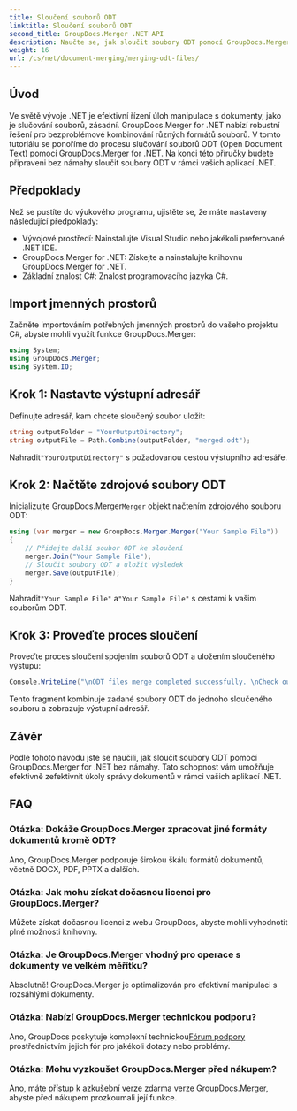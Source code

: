 ```yaml
---
title: Sloučení souborů ODT
linktitle: Sloučení souborů ODT
second_title: GroupDocs.Merger .NET API
description: Naučte se, jak sloučit soubory ODT pomocí GroupDocs.Merger for .NET bez námahy. Vylepšete své možnosti správy dokumentů pomocí této výkonné knihovny.
weight: 16
url: /cs/net/document-merging/merging-odt-files/
---
```

## Úvod
Ve světě vývoje .NET je efektivní řízení úloh manipulace s dokumenty, jako je slučování souborů, zásadní. GroupDocs.Merger for .NET nabízí robustní řešení pro bezproblémové kombinování různých formátů souborů. V tomto tutoriálu se ponoříme do procesu slučování souborů ODT (Open Document Text) pomocí GroupDocs.Merger for .NET. Na konci této příručky budete připraveni bez námahy sloučit soubory ODT v rámci vašich aplikací .NET.
## Předpoklady
Než se pustíte do výukového programu, ujistěte se, že máte nastaveny následující předpoklady:
- Vývojové prostředí: Nainstalujte Visual Studio nebo jakékoli preferované .NET IDE.
- GroupDocs.Merger for .NET: Získejte a nainstalujte knihovnu GroupDocs.Merger for .NET.
- Základní znalost C#: Znalost programovacího jazyka C#.

## Import jmenných prostorů
Začněte importováním potřebných jmenných prostorů do vašeho projektu C#, abyste mohli využít funkce GroupDocs.Merger:
```csharp
using System; 
using GroupDocs.Merger;
using System.IO;
```
## Krok 1: Nastavte výstupní adresář
Definujte adresář, kam chcete sloučený soubor uložit:
```csharp
string outputFolder = "YourOutputDirectory";
string outputFile = Path.Combine(outputFolder, "merged.odt");
```
 Nahradit`"YourOutputDirectory"` s požadovanou cestou výstupního adresáře.
## Krok 2: Načtěte zdrojové soubory ODT
 Inicializujte GroupDocs.Merger`Merger` objekt načtením zdrojového souboru ODT:
```csharp
using (var merger = new GroupDocs.Merger.Merger("Your Sample File"))
{
    // Přidejte další soubor ODT ke sloučení
    merger.Join("Your Sample File");
    // Sloučit soubory ODT a uložit výsledek
    merger.Save(outputFile);
}
```
 Nahradit`"Your Sample File"` a`"Your Sample File"` s cestami k vašim souborům ODT.
## Krok 3: Proveďte proces sloučení
Proveďte proces sloučení spojením souborů ODT a uložením sloučeného výstupu:
```csharp
Console.WriteLine("\nODT files merge completed successfully. \nCheck output in {0}", outputFolder);
```
Tento fragment kombinuje zadané soubory ODT do jednoho sloučeného souboru a zobrazuje výstupní adresář.

## Závěr
Podle tohoto návodu jste se naučili, jak sloučit soubory ODT pomocí GroupDocs.Merger for .NET bez námahy. Tato schopnost vám umožňuje efektivně zefektivnit úkoly správy dokumentů v rámci vašich aplikací .NET.

## FAQ
### Otázka: Dokáže GroupDocs.Merger zpracovat jiné formáty dokumentů kromě ODT?
Ano, GroupDocs.Merger podporuje širokou škálu formátů dokumentů, včetně DOCX, PDF, PPTX a dalších.
### Otázka: Jak mohu získat dočasnou licenci pro GroupDocs.Merger?
Můžete získat dočasnou licenci z webu GroupDocs, abyste mohli vyhodnotit plné možnosti knihovny.
### Otázka: Je GroupDocs.Merger vhodný pro operace s dokumenty ve velkém měřítku?
Absolutně! GroupDocs.Merger je optimalizován pro efektivní manipulaci s rozsáhlými dokumenty.
### Otázka: Nabízí GroupDocs.Merger technickou podporu?
 Ano, GroupDocs poskytuje komplexní technickou[Fórum podpory](https://forum.groupdocs.com/c/merger/32) prostřednictvím jejich fór pro jakékoli dotazy nebo problémy.
### Otázka: Mohu vyzkoušet GroupDocs.Merger před nákupem?
 Ano, máte přístup k a[zkušební verze zdarma](https://releases.groupdocs.com/) verze GroupDocs.Merger, abyste před nákupem prozkoumali její funkce.